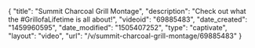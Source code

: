 {
    "title": "Summit Charcoal Grill Montage",
    "description": "Check out what the #GrillofaLifetime is all about!",
    "videoid": "69885483",
    "date_created": "1459960595",
    "date_modified": "1505407252",
    "type": "captivate",
    "layout": "video",
    "url": "\/v\/summit-charcoal-grill-montage\/69885483"
}